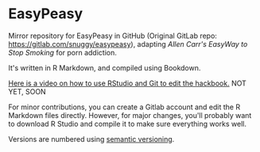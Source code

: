 # EasyPeasy

Mirror repository for EasyPeasy in GitHub (Original GitLab repo: https://gitlab.com/snuggy/easypeasy), adapting *Allen Carr's EasyWay to Stop Smoking* for porn addiction.

It's written in R Markdown, and compiled using Bookdown.

[Here is a video on how to use RStudio and Git to edit the hackbook.]() NOT YET, SOON

For minor contributions, you can create a Gitlab account and edit the R Markdown files directly. However, for major changes, you'll probably want to download R Studio and compile it to make sure everything works well.

Versions are numbered using [semantic versioning](https://semver.org).

